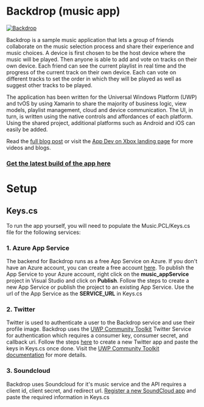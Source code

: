 # Backdrop (music app)

[![Backdrop](http://imgur.com/CPWPlHE.png)](https://www.youtube.com/watch?v=Gj8IWdeYunQ)

Backdrop is a sample music application that lets a group of friends collaborate on the music selection process and share their experience and music choices. A device is first chosen to be the host device where the music will be played. Then anyone is able to add and vote on tracks on their own device. Each friend can see the current playlist in real time and the progress of the current track on their own device. Each can vote on different tracks to set the order in which they will be played as well as suggest other tracks to be played. 

The application has been written for the Universal Windows Platform (UWP) and tvOS by using Xamarin to share the majority of business logic, view models, playlist management, cloud and device communication. The UI, in turn, is written using the native controls and affordances of each platform. Using the shared project, additional platforms such as Android and iOS can easily be added.

Read the [full blog post](https://blogs.windows.com/buildingapps/2016/09/23/background-audio-and-cross-platform-development-with-xamarin-app-dev-on-xbox-series) or visit the [App Dev on Xbox landing page](http://aka.ms/xboxappdev) for more videos and blogs.

### [Get the latest build of the app here](https://1drv.ms/f/s!AjZLNGpIZBbgruphmcOvpZogOprcdQ)

# Setup

## Keys.cs
To run the app yourself, you will need to populate the Music.PCL/Keys.cs file for the following services:

### 1. Azure App Service

The backend for Backdrop runs as a free App Service on Azure. If you don't have an Azure account, you can create a free account [here](https://azure.microsoft.com/free/).
To publish the App Service to your Azure account, right click on the **music_appService** project in Visual Studio and click on **Publish**. Follow the steps to create a new App Service or publish the project to an existing App Service. Use the url of the App Service as the **SERVICE_URL** in Keys.cs

### 2. Twitter

Twitter is used to authenticate a user to the Backdrop service and use their profile image. Backdrop uses the [UWP Community Toolkit](https://github.com/Microsoft/UWPCommunityToolkit) Twitter Service for authentication which requires a consumer key, consumer secret, and callback uri. Follow the steps [here](https://apps.twitter.com/app/new) to create a new Twitter app and paste the keys in Keys.cs once done. Visit the [UWP Community Toolkit documentation](https://developer.microsoft.com/en-us/windows/uwp-community-toolkit/services/twitter.htm) for more details.

### 3. Soundcloud

Backdrop uses Soundcloud for it's music service and the API requires a client id, client secret, and redirect url. [Register a new SoundCloud app](http://soundcloud.com/you/apps/new) and paste the required information in Keys.cs